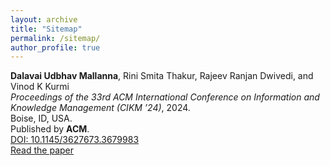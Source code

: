 ```yaml
---
layout: archive
title: "Sitemap"
permalink: /sitemap/
author_profile: true
---
```

**Dalavai Udbhav Mallanna**, Rini Smita Thakur, Rajeev Ranjan Dwivedi, and Vinod K Kurmi  
*Proceedings of the 33rd ACM International Conference on Information and Knowledge Management (CIKM ’24)*, 2024.  
Boise, ID, USA.  
Published by **ACM**.  
[DOI: 10.1145/3627673.3679983](https://doi.org/10.1145/3627673.3679983)  
[Read the paper](https://visdomlab.github.io/HetGP/)